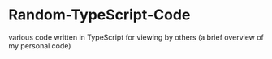 # Random-TypeScript-Code
various code written in TypeScript for viewing by others (a brief overview of my personal code)
